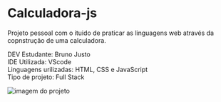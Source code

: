# Calculadora-js
Projeto pessoal com o ituido de praticar as linguagens web através da copnstrução de uma calculadora.

DEV Estudante: Bruno Justo <br/>
IDE Utilizada: VScode <br/>
Linguagens urilizadas: HTML, CSS e JavaScript <br/>
Tipo de projeto: Full Stack 

![imagem do projeto](C:/Users/Bruno%20Justo/Downloads/Ci%C3%AAncia%20da%20Computa%C3%A7%C3%A3o/Programa%C3%A7%C3%A3o/Portif%C3%B3lio/JS/Calculadora/Img%20do%20projeto/Calcu%C3%A7adora.png)
